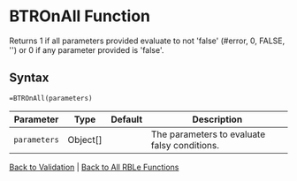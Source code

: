 # BTROnAll Function

Returns 1 if all parameters provided evaluate to not 'false' (#error, 0, FALSE, '') or 0 if any parameter provided is 'false'.

## Syntax

```excel
=BTROnAll(parameters)
```

Parameter | Type | Default | Description
---|---|---|---
`parameters` | Object[] |  | The parameters to evaluate falsy conditions.

[Back to Validation](Readme.md) | [Back to All RBLe Functions](/RBLe/Readme.md#function-documentation)